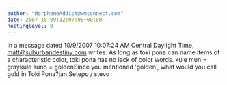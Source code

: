```yaml
---
author: "MorphemeAddict@wmconnect.com"
date: 2007-10-09T12:07:00+00:00
nestinglevel: 0
---
```

In a message dated 10/9/2007 10:07:24 AM Central Daylight Time, [matt@suburbandestiny.com](mailto://matt@suburbandestiny.com) writes:
As long as toki pona can name items of a characteristic color, toki pona has no lack of color words. kule mun = graykule suno = goldenSince you mentioned 'golden', what would you call gold in Toki Pona?jan Setepo / stevo